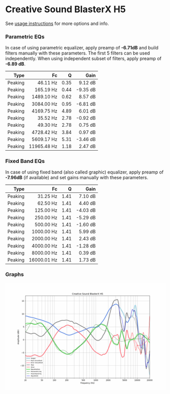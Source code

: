 # Creative Sound BlasterX H5
See [usage instructions](https://github.com/jaakkopasanen/AutoEq#usage) for more options and info.

### Parametric EQs
In case of using parametric equalizer, apply preamp of **-6.71dB** and build filters manually
with these parameters. The first 5 filters can be used independently.
When using independent subset of filters, apply preamp of **-6.89 dB**.

| Type    | Fc          |    Q | Gain     |
|--------:|------------:|-----:|---------:|
| Peaking | 46.11 Hz    | 0.35 | 9.12 dB  |
| Peaking | 165.19 Hz   | 0.44 | -9.35 dB |
| Peaking | 1489.10 Hz  | 0.62 | 8.57 dB  |
| Peaking | 3084.00 Hz  | 0.95 | -6.81 dB |
| Peaking | 4169.75 Hz  | 4.89 | 6.01 dB  |
| Peaking | 35.52 Hz    | 2.78 | -0.92 dB |
| Peaking | 49.30 Hz    | 2.78 | 0.75 dB  |
| Peaking | 4728.42 Hz  | 3.84 | 0.97 dB  |
| Peaking | 5609.17 Hz  | 5.31 | -3.46 dB |
| Peaking | 11965.48 Hz | 1.18 | 2.47 dB  |

### Fixed Band EQs
In case of using fixed band (also called graphic) equalizer, apply preamp of **-7.96dB**
(if available) and set gains manually with these parameters.

| Type    | Fc          |    Q | Gain     |
|--------:|------------:|-----:|---------:|
| Peaking | 31.25 Hz    | 1.41 | 7.10 dB  |
| Peaking | 62.50 Hz    | 1.41 | 4.40 dB  |
| Peaking | 125.00 Hz   | 1.41 | -4.03 dB |
| Peaking | 250.00 Hz   | 1.41 | -5.29 dB |
| Peaking | 500.00 Hz   | 1.41 | -1.60 dB |
| Peaking | 1000.00 Hz  | 1.41 | 5.99 dB  |
| Peaking | 2000.00 Hz  | 1.41 | 2.43 dB  |
| Peaking | 4000.00 Hz  | 1.41 | -1.28 dB |
| Peaking | 8000.00 Hz  | 1.41 | 0.39 dB  |
| Peaking | 16000.01 Hz | 1.41 | 1.73 dB  |

### Graphs
![](./Creative%20Sound%20BlasterX%20H5.png)